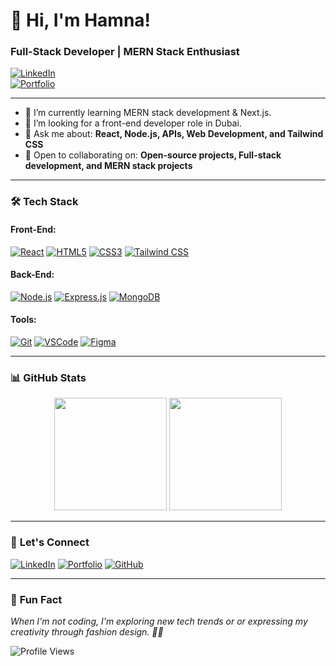 # 👋 Hi, I'm **Hamna!**  
### Full-Stack Developer | MERN Stack Enthusiast

[![LinkedIn](https://img.shields.io/badge/-Connect-blue?style=flat&logo=Linkedin&logoColor=white&link=https://www.linkedin.com/in/ayshahamna)](https://www.linkedin.com/in/ayshahamna)  
[![Portfolio](https://img.shields.io/badge/Portfolio-Check%20Out-brightgreen)](https://hamnadev.vercel.app/)

---

- 🌱 I’m currently learning MERN stack development & Next.js.
- 💼 I’m looking for a front-end developer role in Dubai.
- 💬 Ask me about: **React, Node.js, APIs, Web Development, and Tailwind CSS**
- 👀 Open to collaborating on: **Open-source projects, Full-stack development, and MERN stack projects**

---

### 🛠 **Tech Stack**

#### Front-End:
[![React](https://img.shields.io/badge/-ReactJS-61DAFB?style=flat&logo=react&logoColor=white)](https://reactjs.org/)
[![HTML5](https://img.shields.io/badge/-HTML5-E34F26?style=flat&logo=html5&logoColor=white)](https://developer.mozilla.org/en-US/docs/Web/HTML)
[![CSS3](https://img.shields.io/badge/-CSS3-1572B6?style=flat&logo=css3)](https://developer.mozilla.org/en-US/docs/Web/CSS)
[![Tailwind CSS](https://img.shields.io/badge/-TailwindCSS-38B2AC?style=flat&logo=tailwind-css&logoColor=white)](https://tailwindcss.com/)

#### Back-End:
[![Node.js](https://img.shields.io/badge/-NodeJS-339933?style=flat&logo=node.js&logoColor=white)](https://nodejs.org/en/)
[![Express.js](https://img.shields.io/badge/-Express.js-000000?style=flat&logo=express&logoColor=white)](https://expressjs.com/)
[![MongoDB](https://img.shields.io/badge/-MongoDB-47A248?style=flat&logo=mongodb&logoColor=white)](https://www.mongodb.com/)

#### Tools:
[![Git](https://img.shields.io/badge/-Git-F05032?style=flat&logo=git&logoColor=white)](https://git-scm.com/)
[![VSCode](https://img.shields.io/badge/-VSCode-007ACC?style=flat&logo=visual-studio-code&logoColor=white)](https://code.visualstudio.com/)
[![Figma](https://img.shields.io/badge/-Figma-F24E1E?style=flat&logo=figma&logoColor=white)](https://www.figma.com/)

---

### 📊 **GitHub Stats**

<div align="center">
  <img height="180em" src="https://github-readme-stats.vercel.app/api?username=AyshaHamna&show_icons=true&hide_border=true&theme=radical"/>
  <img height="180em" src="https://github-readme-streak-stats.herokuapp.com?user=AyshaHamna&theme=radical&hide_border=true"/>
</div>

---

### 🔗 **Let's Connect**

[![LinkedIn](https://img.shields.io/badge/-LinkedIn-blue?style=flat&logo=linkedin&logoColor=white)](https://www.linkedin.com/in/ayshahamna)
[![Portfolio](https://img.shields.io/badge/Portfolio-Visit-brightgreen?style=flat&logo=vercel&logoColor=white)](https://hamnadev.vercel.app/)
[![GitHub](https://img.shields.io/badge/-GitHub-black?style=flat&logo=github&logoColor=white)](https://github.com/AyshaHamna)

---

### 🤖 **Fun Fact**
*When I'm not coding, I'm exploring new tech trends or or expressing my creativity through fashion design. 👗✨*

![Profile Views](https://komarev.com/ghpvc/?username=AyshaHamna&color=blueviolet)  
